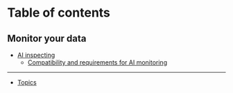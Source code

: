 # Table of contents

## Monitor your data

* [AI inspecting](README.md)
  * [Compatibility and requirements for AI monitoring](monitor-your-data/ai-inspecting/compatibility-and-requirements-for-ai-monitoring.md)

***

* [Topics](topics.md)
